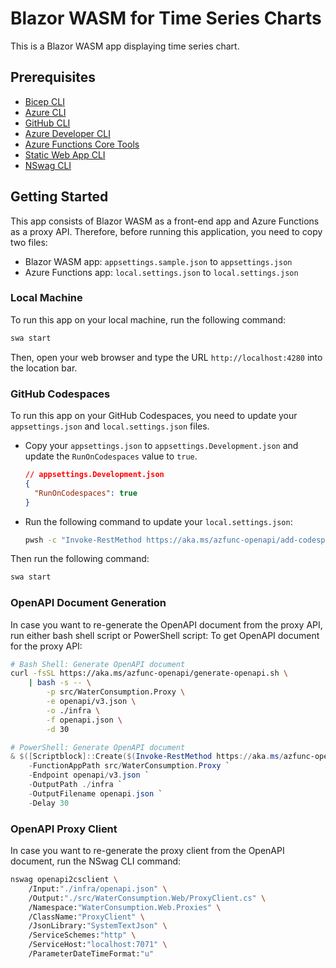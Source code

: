 # Blazor WASM for Time Series Charts #

This is a Blazor WASM app displaying time series chart.


## Prerequisites ##

* [Bicep CLI](https://learn.microsoft.com/azure/azure-resource-manager/bicep/install)
* [Azure CLI](https://learn.microsoft.com/cli/azure/install-azure-cli)
* [GitHub CLI](https://cli.github.com/manual/installation)
* [Azure Developer CLI](https://learn.microsoft.com/azure/developer/azure-developer-cli/install-azd)
* [Azure Functions Core Tools](https://learn.microsoft.com/azure/azure-functions/functions-run-local)
* [Static Web App CLI](https://azure.github.io/static-web-apps-cli/docs/use/install)
* [NSwag CLI](https://www.npmjs.com/package/nswag)


## Getting Started ##

This app consists of Blazor WASM as a front-end app and Azure Functions as a proxy API. Therefore, before running this application, you need to copy two files:

* Blazor WASM app: `appsettings.sample.json` to `appsettings.json`
* Azure Functions app: `local.settings.json` to `local.settings.json`


### Local Machine ###

To run this app on your local machine, run the following command:

```bash
swa start
```

Then, open your web browser and type the URL `http://localhost:4280` into the location bar.


### GitHub Codespaces ###

To run this app on your GitHub Codespaces, you need to update your `appsettings.json` and `local.settings.json` files.

* Copy your `appsettings.json` to `appsettings.Development.json` and update the `RunOnCodespaces` value to `true`.

    ```json
    // appsettings.Development.json
    {
      "RunOnCodespaces": true
    }
    ```

* Run the following command to update your `local.settings.json`:

    ```bash
    pwsh -c "Invoke-RestMethod https://aka.ms/azfunc-openapi/add-codespaces.ps1 | Invoke-Expression"
    ```

Then run the following command:

```bash
swa start
```


### OpenAPI Document Generation ###

In case you want to re-generate the OpenAPI document from the proxy API, run either bash shell script or PowerShell script:
To get OpenAPI document for the proxy API:

```bash
# Bash Shell: Generate OpenAPI document
curl -fsSL https://aka.ms/azfunc-openapi/generate-openapi.sh \
    | bash -s -- \
        -p src/WaterConsumption.Proxy \
        -e openapi/v3.json \
        -o ./infra \
        -f openapi.json \
        -d 30
```

```powershell
# PowerShell: Generate OpenAPI document
& $([Scriptblock]::Create($(Invoke-RestMethod https://aka.ms/azfunc-openapi/generate-openapi.ps1))) `
    -FunctionAppPath src/WaterConsumption.Proxy `
    -Endpoint openapi/v3.json `
    -OutputPath ./infra `
    -OutputFilename openapi.json `
    -Delay 30
```


### OpenAPI Proxy Client ###

In case you want to re-generate the proxy client from the OpenAPI document, run the NSwag CLI command:

```bash
nswag openapi2csclient \
    /Input:"./infra/openapi.json" \
    /Output:"./src/WaterConsumption.Web/ProxyClient.cs" \
    /Namespace:"WaterConsumption.Web.Proxies" \
    /ClassName:"ProxyClient" \
    /JsonLibrary:"SystemTextJson" \
    /ServiceSchemes:"http" \
    /ServiceHost:"localhost:7071" \
    /ParameterDateTimeFormat:"u"
```
